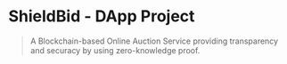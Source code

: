 # ShieldBid - DApp Project
> A Blockchain-based Online Auction Service providing transparency and securacy by using zero-knowledge proof.